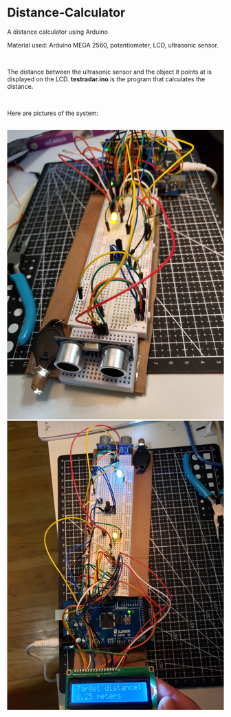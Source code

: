 # Distance-Calculator
A distance calculator using Arduino


<html>
<p>Material used: Arduino MEGA 2560, potentiometer, LCD, ultrasonic sensor.</p><br>
  <p>The distance between the ultrasonic sensor and the object it points at is displayed on the LCD. <b>testradar.ino</b> is the program that calculates the distance.</p>
  <br><p>Here are pictures of the system:</p><br>
  <img src="distance1[1].jpg"><br>
  <img src="distance2[1].jpg"><br>
</html>
